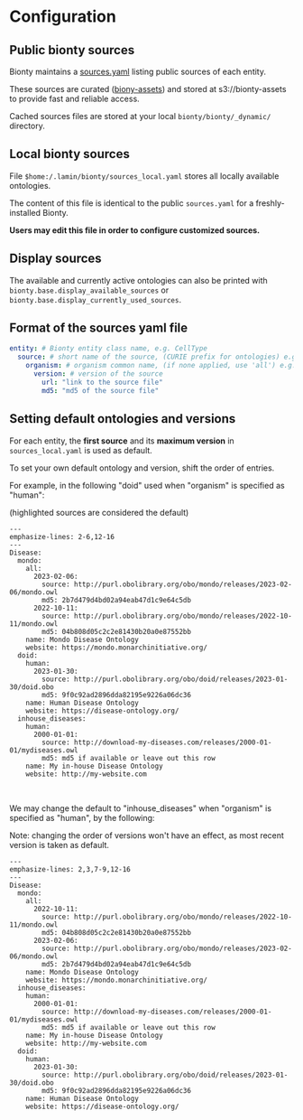 # Configuration

## Public bionty sources

Bionty maintains a [sources.yaml](https://raw.githubusercontent.com/laminlabs/bionty/main/bionty/sources/sources.yaml) listing public sources of each entity.

These sources are curated ([biony-assets](https://lamin.ai/docs/bionty-assets)) and stored at s3://bionty-assets to provide fast and reliable access.

Cached sources files are stored at your local `bionty/bionty/_dynamic/` directory.

## Local bionty sources

File `$home:/.lamin/bionty/sources_local.yaml` stores all locally available ontologies.

The content of this file is identical to the public `sources.yaml` for a freshly-installed Bionty.

**Users may edit this file in order to configure customized sources.**

## Display sources

The available and currently active ontologies can also be printed with
`bionty.base.display_available_sources` or `bionty.base.display_currently_used_sources`.

## Format of the sources yaml file

```yaml
entity: # Bionty entity class name, e.g. CellType
  source: # short name of the source, (CURIE prefix for ontologies) e.g. cl
    organism: # organism common name, (if none applied, use 'all') e.g. human
      version: # version of the source
        url: "link to the source file"
        md5: "md5 of the source file"
```

## Setting default ontologies and versions

For each entity, the **first source** and its **maximum version** in `sources_local.yaml` is used as default.

To set your own default ontology and version, shift the order of entries.

For example, in the following "doid" used when "organism" is specified as "human":

(highlighted sources are considered the default)

```{code-block} yaml
---
emphasize-lines: 2-6,12-16
---
Disease:
  mondo:
    all:
      2023-02-06:
        source: http://purl.obolibrary.org/obo/mondo/releases/2023-02-06/mondo.owl
        md5: 2b7d479d4bd02a94eab47d1c9e64c5db
      2022-10-11:
        source: http://purl.obolibrary.org/obo/mondo/releases/2022-10-11/mondo.owl
        md5: 04b808d05c2c2e81430b20a0e87552bb
    name: Mondo Disease Ontology
    website: https://mondo.monarchinitiative.org/
  doid:
    human:
      2023-01-30:
        source: http://purl.obolibrary.org/obo/doid/releases/2023-01-30/doid.obo
        md5: 9f0c92ad2896dda82195e9226a06dc36
    name: Human Disease Ontology
    website: https://disease-ontology.org/
  inhouse_diseases:
    human:
      2000-01-01:
        source: http://download-my-diseases.com/releases/2000-01-01/mydiseases.owl
        md5: md5 if available or leave out this row
    name: My in-house Disease Ontology
    website: http://my-website.com
```

<br>

We may change the default to "inhouse_diseases" when "organism" is specified as "human", by the following:

Note: changing the order of versions won't have an effect, as most recent version is taken as default.

```{code-block} yaml
---
emphasize-lines: 2,3,7-9,12-16
---
Disease:
  mondo:
    all:
      2022-10-11:
        source: http://purl.obolibrary.org/obo/mondo/releases/2022-10-11/mondo.owl
        md5: 04b808d05c2c2e81430b20a0e87552bb
      2023-02-06:
        source: http://purl.obolibrary.org/obo/mondo/releases/2023-02-06/mondo.owl
        md5: 2b7d479d4bd02a94eab47d1c9e64c5db
    name: Mondo Disease Ontology
    website: https://mondo.monarchinitiative.org/
  inhouse_diseases:
    human:
      2000-01-01:
        source: http://download-my-diseases.com/releases/2000-01-01/mydiseases.owl
        md5: md5 if available or leave out this row
    name: My in-house Disease Ontology
    website: http://my-website.com
  doid:
    human:
      2023-01-30:
        source: http://purl.obolibrary.org/obo/doid/releases/2023-01-30/doid.obo
        md5: 9f0c92ad2896dda82195e9226a06dc36
    name: Human Disease Ontology
    website: https://disease-ontology.org/
```

